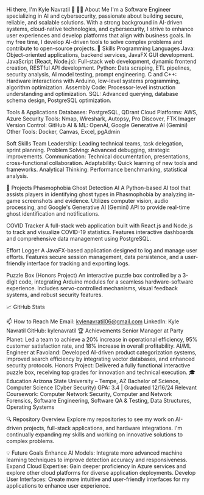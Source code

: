 Hi there, I'm Kyle Navratil 👋
👨‍💻 About Me
I'm a Software Engineer specializing in AI and cybersecurity, passionate about building secure, reliable, and scalable solutions. With a strong background in AI-driven systems, cloud-native technologies, and cybersecurity, I strive to enhance user experiences and develop platforms that align with business goals. In my free time, I develop AI-driven tools to solve complex problems and contribute to open-source projects.
🔧 Skills
Programming Languages
Java: Object-oriented applications, backend services, JavaFX GUI development.
JavaScript (React, Node.js): Full-stack web development, dynamic frontend creation, RESTful API development.
Python: Data scraping, ETL pipelines, security analysis, AI model testing, prompt engineering.
C and C++: Hardware interactions with Arduino, low-level systems programming, algorithm optimization.
Assembly Code: Processor-level instruction understanding and optimization.
SQL: Advanced querying, database schema design, PostgreSQL optimization.

Tools & Applications
Databases: PostgreSQL, QDrant
Cloud Platforms: AWS, Azure
Security Tools: Nmap, Wireshark, Autopsy, Pro Discover, FTK Imager
Version Control: GitHub
AI & ML: OpenAI, Google Generative AI (Gemini)
Other Tools: Docker, Canvas, Excel, pgAdmin

Soft Skills
Team Leadership: Leading technical teams, task delegation, sprint planning.
Problem Solving: Advanced debugging, strategic improvements.
Communication: Technical documentation, presentations, cross-functional collaboration.
Adaptability: Quick learning of new tools and frameworks.
Analytical Thinking: Performance benchmarking, statistical analysis.

📂 Projects
Phasmophobia Ghost Detection AI
A Python-based AI tool that assists players in identifying ghost types in Phasmophobia by analyzing in-game screenshots and evidence. Utilizes computer vision, audio processing, and Google's Generative AI (Gemini) API to provide real-time ghost identification and notifications.

COVID Tracker
A full-stack web application built with React.js and Node.js to track and visualize COVID-19 statistics. Features interactive dashboards and comprehensive data management using PostgreSQL.

Effort Logger
A JavaFX-based application designed to log and manage user efforts. Features secure session management, data persistence, and a user-friendly interface for tracking and exporting logs.

Puzzle Box (Honors Project)
An interactive puzzle box controlled by a 3-digit code, integrating Arduino modules for a seamless hardware-software experience. Includes servo-controlled mechanisms, visual feedback systems, and robust security features.

📈 GitHub Stats

📫 How to Reach Me
Email: kylenavratil06@gmail.com
LinkedIn: Kyle Navratil
GitHub: kylenavratil
🏆 Achievements
Senior Manager at Party Planet: Led a team to achieve a 20% increase in operational efficiency, 95% customer satisfaction rate, and 18% increase in overall profitability.
AI/ML Engineer at Favoland: Developed AI-driven product categorization systems, improved search efficiency by integrating vector databases, and enhanced security protocols.
Honors Project: Delivered a fully functional interactive puzzle box, receiving top grades for innovation and technical execution.
🎓 Education
Arizona State University – Tempe, AZ
Bachelor of Science, Computer Science (Cyber Security)
GPA: 3.4 | Graduated 12/16/24
Relevant Coursework: Computer Network Security, Computer and Network Forensics, Software Engineering, Software QA & Testing, Data Structures, Operating Systems

🔍 Repository Overview
Explore my repositories to see my work on AI-driven projects, full-stack applications, and hardware integrations. I'm continually expanding my skills and working on innovative solutions to complex problems.

💡 Future Goals
Enhance AI Models: Integrate more advanced machine learning techniques to improve detection accuracy and responsiveness.
Expand Cloud Expertise: Gain deeper proficiency in Azure services and explore other cloud platforms for diverse application deployments.
Develop User Interfaces: Create more intuitive and user-friendly interfaces for my applications to enhance user experience.


